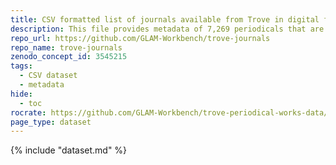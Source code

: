 ```yaml
---
title: CSV formatted list of journals available from Trove in digital form
description: This file provides metadata of 7,269 periodicals that are available from Trove's journal zone in digital form. This includes both 'digitised' periodicals, and born-digital periodicals submitted through Electronic Legal Deposit.
repo_url: https://github.com/GLAM-Workbench/trove-journals
repo_name: trove-journals
zenodo_concept_id: 3545215
tags:
  - CSV dataset
  - metadata
hide:
  - toc
rocrate: https://github.com/GLAM-Workbench/trove-periodical-works-data/raw/main/ro-crate-metadata.json
page_type: dataset
---
```


{% include "dataset.md" %}
